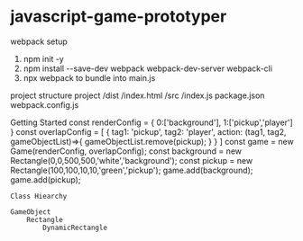 # javascript-game-prototyper
webpack setup

1.  npm init -y
2.  npm install --save-dev webpack webpack-dev-server webpack-cli
3.  npx webpack to bundle into main.js

project structure
    project
        /dist
            /index.html
        /src
            /index.js
        package.json
        webpack.config.js



Getting Started
    const renderConfig = {
        0:['background'],
        1:['pickup','player']
    }
    const overlapConfig = [
        {
            tag1: 'pickup',
            tag2: 'player',
            action: (tag1, tag2, gameObjectList)=>{
                gameObjectList.remove(pickup);
            }
        }
    ]
    const game = new Game(renderConfig, overlapConfig);
    const background = new Rectangle(0,0,500,500,'white','background');
    const pickup = new Rectangle(100,100,10,10,'green','pickup');
    game.add(background);
    game.add(pickup);


    Class Hiearchy

    GameObject
        Rectangle
            DynamicRectangle

